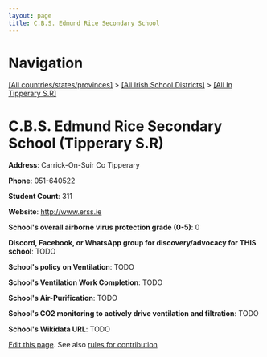 ```yaml
---
layout: page
title: C.B.S. Edmund Rice Secondary School
---
```

# Navigation

[[All countries/states/provinces]](../../..) > [[All Irish School Districts]](../..) > [[All In Tipperary S.R]](..)

# C.B.S. Edmund Rice Secondary School (Tipperary S.R)

**Address**: Carrick-On-Suir Co Tipperary

**Phone**: 051-640522

**Student Count**: 311

**Website**: <http://www.erss.ie>

**School's overall airborne virus protection grade (0-5)**: 0

**Discord, Facebook, or WhatsApp group for discovery/advocacy for THIS school**: TODO

**School's policy on Ventilation**: TODO

**School's Ventilation Work Completion**: TODO

**School's Air-Purification**: TODO

**School's CO2 monitoring to actively drive ventilation and filtration**: TODO

**School's Wikidata URL**: TODO


[Edit this page](https://github.com/ventilate-schools/Ireland/edit/main/./Tipperary_S.R/C.B.S._Edmund_Rice_Secondary_School.md). See also [rules for contribution](../../../contribution-rules/)
